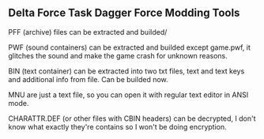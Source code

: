 ## Delta Force Task Dagger Force Modding Tools

PFF (archive) files can be extracted and builded/

PWF (sound containers) can be extracted and builded except game.pwf, it glitches the sound and make the game crash for unknown reasons.

BIN (text container) can be extracted into two txt files, text and text keys and additional info from file. Can be builded now.

MNU are just a text file, so you can open it with regular text editor in ANSI mode.

CHARATTR.DEF (or other files with CBIN headers) can be decrypted, I don't know what exactly they're contains so I won't be doing encryption.
